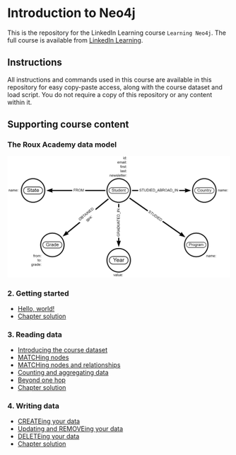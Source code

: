 # Introduction to Neo4j
This is the repository for the LinkedIn Learning course `Learning Neo4j`. The full course is available from [LinkedIn Learning][lil-course-url].

## Instructions
All instructions and commands used in this course are available in this repository for easy copy-paste access, along with the course dataset and load script. You do not require a copy of this repository or any content within it.

## Supporting course content

### The Roux Academy data model
![Data model](datamodel.png)

### 2. Getting started
* [Hello, world!][02_03]
* [Chapter solution][02_06]

### 3. Reading data
* [Introducing the course dataset][03_01]
* [MATCHing nodes][03_02]
* [MATCHing nodes and relationships][03_03]
* [Counting and aggregating data][03_04]
* [Beyond one hop][03_05]
* [Chapter solution][03_07]

### 4. Writing data
* [CREATEing your data][04_01]
* [Updating and REMOVEing your data][04_02]
* [DELETEing your data][04_03]
* [Chapter solution][04_05]

[0]: # (Replace these placeholder URLs with actual course URLs)

[lil-course-url]: https://www.linkedin.com/learning/
[lil-thumbnail-url]: http://
[02_03]: https://raw.githubusercontent.com/LinkedInLearning/learning-neo4j-2483130/main/course_material/02_03.txt
[02_06]:https://raw.githubusercontent.com/LinkedInLearning/learning-neo4j-2483130/main/course_material/02_06.txt
[03_01]: https://raw.githubusercontent.com/LinkedInLearning/learning-neo4j-2483130/main/course_material/03_01.txt
[03_02]: https://raw.githubusercontent.com/LinkedInLearning/learning-neo4j-2483130/main/course_material/03_02.txt
[03_03]: https://raw.githubusercontent.com/LinkedInLearning/learning-neo4j-2483130/main/course_material/03_03.txt
[03_04]: https://raw.githubusercontent.com/LinkedInLearning/learning-neo4j-2483130/main/course_material/03_04.txt
[03_05]: https://raw.githubusercontent.com/LinkedInLearning/learning-neo4j-2483130/main/course_material/03_05.txt
[03_07]: https://raw.githubusercontent.com/LinkedInLearning/learning-neo4j-2483130/main/course_material/03_07.txt
[04_01]: https://raw.githubusercontent.com/LinkedInLearning/learning-neo4j-2483130/main/course_material/04_01.txt
[04_02]: https://raw.githubusercontent.com/LinkedInLearning/learning-neo4j-2483130/main/course_material/04_02.txt
[04_03]: https://raw.githubusercontent.com/LinkedInLearning/learning-neo4j-2483130/main/course_material/04_03.txt
[04_05]: https://raw.githubusercontent.com/LinkedInLearning/learning-neo4j-2483130/main/course_material/04_05.txt
